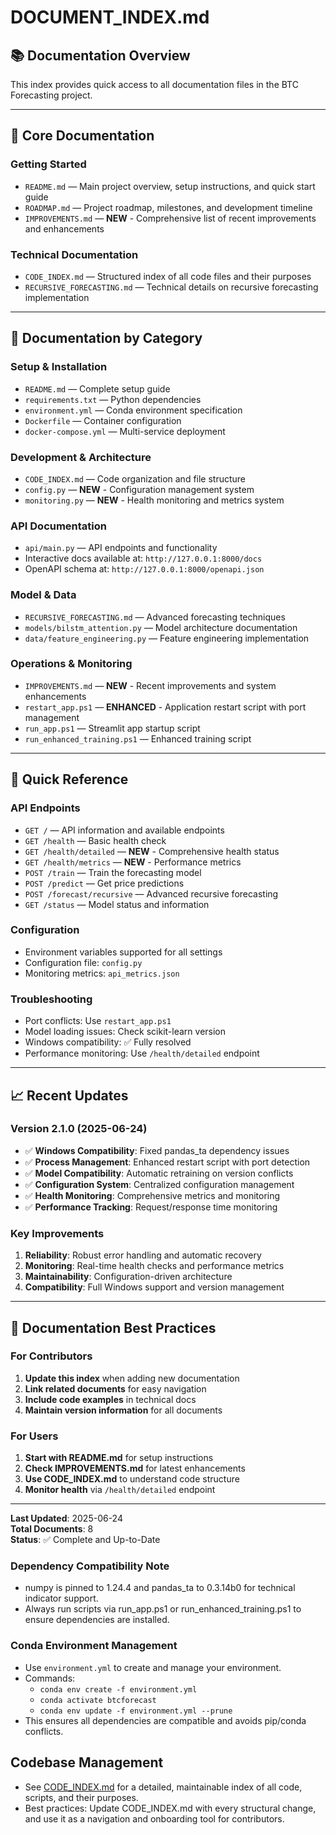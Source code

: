 # DOCUMENT_INDEX.md

## 📚 **Documentation Overview**
This index provides quick access to all documentation files in the BTC Forecasting project.

---

## 🚀 **Core Documentation**

### **Getting Started**
- `README.md` — Main project overview, setup instructions, and quick start guide
- `ROADMAP.md` — Project roadmap, milestones, and development timeline
- `IMPROVEMENTS.md` — **NEW** - Comprehensive list of recent improvements and enhancements

### **Technical Documentation**
- `CODE_INDEX.md` — Structured index of all code files and their purposes
- `RECURSIVE_FORECASTING.md` — Technical details on recursive forecasting implementation

---

## 📖 **Documentation by Category**

### **Setup & Installation**
- `README.md` — Complete setup guide
- `requirements.txt` — Python dependencies
- `environment.yml` — Conda environment specification
- `Dockerfile` — Container configuration
- `docker-compose.yml` — Multi-service deployment

### **Development & Architecture**
- `CODE_INDEX.md` — Code organization and file structure
- `config.py` — **NEW** - Configuration management system
- `monitoring.py` — **NEW** - Health monitoring and metrics system

### **API Documentation**
- `api/main.py` — API endpoints and functionality
- Interactive docs available at: `http://127.0.0.1:8000/docs`
- OpenAPI schema at: `http://127.0.0.1:8000/openapi.json`

### **Model & Data**
- `RECURSIVE_FORECASTING.md` — Advanced forecasting techniques
- `models/bilstm_attention.py` — Model architecture documentation
- `data/feature_engineering.py` — Feature engineering implementation

### **Operations & Monitoring**
- `IMPROVEMENTS.md` — **NEW** - Recent improvements and system enhancements
- `restart_app.ps1` — **ENHANCED** - Application restart script with port management
- `run_app.ps1` — Streamlit app startup script
- `run_enhanced_training.ps1` — Enhanced training script

---

## 🔧 **Quick Reference**

### **API Endpoints**
- `GET /` — API information and available endpoints
- `GET /health` — Basic health check
- `GET /health/detailed` — **NEW** - Comprehensive health status
- `GET /health/metrics` — **NEW** - Performance metrics
- `POST /train` — Train the forecasting model
- `POST /predict` — Get price predictions
- `POST /forecast/recursive` — Advanced recursive forecasting
- `GET /status` — Model status and information

### **Configuration**
- Environment variables supported for all settings
- Configuration file: `config.py`
- Monitoring metrics: `api_metrics.json`

### **Troubleshooting**
- Port conflicts: Use `restart_app.ps1`
- Model loading issues: Check scikit-learn version
- Windows compatibility: ✅ Fully resolved
- Performance monitoring: Use `/health/detailed` endpoint

---

## 📈 **Recent Updates**

### **Version 2.1.0 (2025-06-24)**
- ✅ **Windows Compatibility**: Fixed pandas_ta dependency issues
- ✅ **Process Management**: Enhanced restart script with port detection
- ✅ **Model Compatibility**: Automatic retraining on version conflicts
- ✅ **Configuration System**: Centralized configuration management
- ✅ **Health Monitoring**: Comprehensive metrics and monitoring
- ✅ **Performance Tracking**: Request/response time monitoring

### **Key Improvements**
1. **Reliability**: Robust error handling and automatic recovery
2. **Monitoring**: Real-time health checks and performance metrics
3. **Maintainability**: Configuration-driven architecture
4. **Compatibility**: Full Windows support and version management

---

## 🎯 **Documentation Best Practices**

### **For Contributors**
1. **Update this index** when adding new documentation
2. **Link related documents** for easy navigation
3. **Include code examples** in technical docs
4. **Maintain version information** for all documents

### **For Users**
1. **Start with README.md** for setup instructions
2. **Check IMPROVEMENTS.md** for latest enhancements
3. **Use CODE_INDEX.md** to understand code structure
4. **Monitor health** via `/health/detailed` endpoint

---

**Last Updated**: 2025-06-24  
**Total Documents**: 8  
**Status**: ✅ Complete and Up-to-Date

### Dependency Compatibility Note
- numpy is pinned to 1.24.4 and pandas_ta to 0.3.14b0 for technical indicator support.
- Always run scripts via run_app.ps1 or run_enhanced_training.ps1 to ensure dependencies are installed.

### Conda Environment Management
- Use `environment.yml` to create and manage your environment.
- Commands:
  - `conda env create -f environment.yml`
  - `conda activate btcforecast`
  - `conda env update -f environment.yml --prune`
- This ensures all dependencies are compatible and avoids pip/conda conflicts.

## Codebase Management
- See [CODE_INDEX.md](./CODE_INDEX.md) for a detailed, maintainable index of all code, scripts, and their purposes.
- Best practices: Update CODE_INDEX.md with every structural change, and use it as a navigation and onboarding tool for contributors. 
